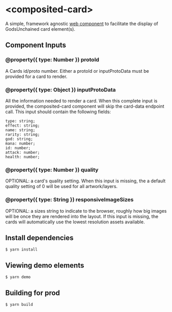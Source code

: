 # \<composited-card\>

A simple, framework agnostic [web component](https://developer.mozilla.org/en-US/docs/Web/Web_Components) to facilitate the display of GodsUnchained card element(s).

## Component Inputs

### @property({ type: Number }) protoId

A Cards id/proto number. Either a protoId or inputProtoData must be provided for a card to render.

### @property({ type: Object }) inputProtoData

All the information needed to render a card. When this complete input is provided, the composited-card component will skip the card-data endpoint call.
This input should contain the following fields:

```
type: string;
effect: string;
name: string;
rarity: string;
god: string;
mana: number;
id: number;
attack: number;
health: number;
```

### @property({ type: Number }) quality

OPTIONAL: a card's quality setting. When this input is missing, the a default quality setting of 0 will be used for all artwork/layers.

### @property({ type: String }) responsiveImageSizes

OPTIONAL: a sizes string to indicate to the browser, roughly how big images will be once they are rendered into the layout. If this input is missing, the cards will automatically use the lowest resolution assets available.

## Install dependencies

```
$ yarn install
```

## Viewing demo elements

```
$ yarn demo
```

## Building for prod

```
$ yarn build
```
